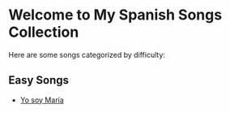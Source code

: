 # Welcome to My Spanish Songs Collection

Here are some songs categorized by difficulty:

## Easy Songs

- [Yo soy María](/easy/yo_soy_maria.md)

<!-- Add links to other songs or categories as needed -->
